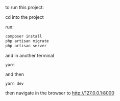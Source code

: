 
to run this project:

cd into the project

run:

```php
composer install
php artisan migrate
php artisan server
```

and in another terminal

```node
yarn
```
and then
 ```node
 yarn dev
```

then navigate in the browser to http://127.0.0.1:8000